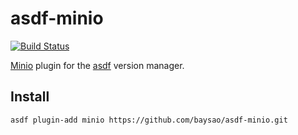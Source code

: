 # asdf-minio

[![Build Status](https://travis-ci.org/aeons/asdf-minio.svg?branch=master)](https://travis-ci.org/aeons/asdf-minio)

[Minio](https://docs.min.io/) plugin for the [asdf](https://asdf-vm.com/) version manager.

## Install

```
asdf plugin-add minio https://github.com/baysao/asdf-minio.git
```
